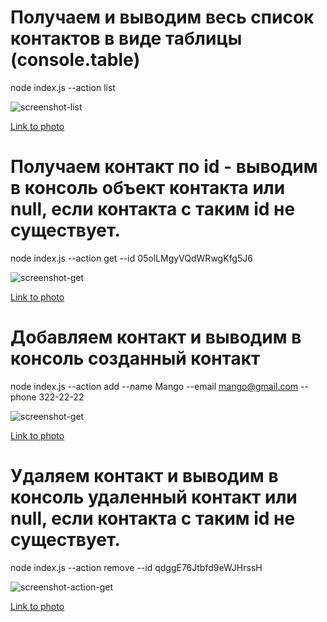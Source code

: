 # Получаем и выводим весь список контактов в виде таблицы (console.table)

node index.js --action list

![screenshot-list](https://i.ibb.co/xCcyYHs/1.png)

[Link to photo](https://ibb.co/Mcz3ntX)

# Получаем контакт по id - выводим в консоль объект контакта или null, если контакта с таким id не существует.

node index.js --action get --id 05olLMgyVQdWRwgKfg5J6

![screenshot-get](https://i.ibb.co/y8jgcbp/erorr.png)

[Link to photo](https://ibb.co/gDKtLBd)

# Добавляем контакт и выводим в консоль созданный контакт

node index.js --action add --name Mango --email mango@gmail.com --phone 322-22-22

![screenshot-get](https://i.ibb.co/J2rxmxW/erorr.png)

[Link to photo](https://ibb.co/vmLsVsC)

# Удаляем контакт и выводим в консоль удаленный контакт или null, если контакта с таким id не существует.

node index.js --action remove --id qdggE76Jtbfd9eWJHrssH

![screenshot-action-get](https://i.ibb.co/XbWqNJP/erorr.png)

[Link to photo](https://ibb.co/W6HLqKX)
